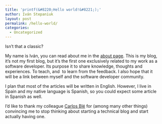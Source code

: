 ```yaml
---
title: 'printf(&#8220;Hello world!&#8221;);'
author: Iván Stepaniuk
layout: post
permalink: /hello-world/
categories:
  - Uncategorized
---
```

Isn&#8217;t that a classic?

My name is Iván, you can read about me in the [about page][1]. This is my blog, it&#8217;s not my first blog, but it&#8217;s the first one exclusively related to my work as a software developer. Its purpose it to share knowledge, thoughts and experiences. To teach, and  to learn from the feedback. I also hope that it will be a link between myself and the software developer community.

I plan that most of the articles will be written in English. However, I live in Spain and my native language is Spanish, so you could expect some article in Spanish as well.

I&#8217;d like to thank my colleague [Carlos Blé][2] for (among many other things) convincing me to stop thinking about starting a technical blog and start actually having one.

 [1]: http://blog.istepaniuk.com/about/ "About Me"
 [2]: http://www.carlosble.com/ "El blog de Carlos Blé"